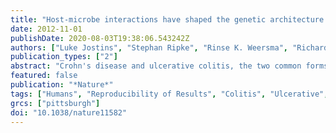 ```yaml
---
title: "Host-microbe interactions have shaped the genetic architecture of inflammatory bowel disease"
date: 2012-11-01
publishDate: 2020-08-03T19:38:06.543242Z
authors: ["Luke Jostins", "Stephan Ripke", "Rinse K. Weersma", "Richard H. Duerr", "Dermot P. McGovern", "Ken Y. Hui", "James C. Lee", "L. Philip Schumm", "Yashoda Sharma", "Carl A. Anderson", "Jonah Essers", "Mitja Mitrovic", "Kaida Ning", "Isabelle Cleynen", "Emilie Theatre", "Sarah L. Spain", "Soumya Raychaudhuri", "Philippe Goyette", "Zhi Wei", "Clara Abraham", "Jean-Paul Achkar", "Tariq Ahmad", "Leila Amininejad", "Ashwin N. Ananthakrishnan", "Vibeke Andersen", "Jane M. Andrews", "Leonard Baidoo", "Tobias Balschun", "Peter A. Bampton", "Alain Bitton", "Gabrielle Boucher", "Stephan Brand", "Carsten Büning", "Ariella Cohain", "Sven Cichon", "Mauro D'Amato", "Dirk De Jong", "Kathy L. Devaney", "Marla Dubinsky", "Cathryn Edwards", "David Ellinghaus", "Lynnette R. Ferguson", "Denis Franchimont", "Karin Fransen", "Richard Gearry", "Michel Georges", "Christian Gieger", "Jürgen Glas", "Talin Haritunians", "Ailsa Hart", "Chris Hawkey", "Matija Hedl", "Xinli Hu", "Tom H. Karlsen", "Limas Kupcinskas", "Subra Kugathasan", "Anna Latiano", "Debby Laukens", "Ian C. Lawrance", "Charlie W. Lees", "Edouard Louis", "Gillian Mahy", "John Mansfield", "Angharad R. Morgan", "Craig Mowat", "William Newman", "Orazio Palmieri", "Cyriel Y. Ponsioen", "Uros Potocnik", "Natalie J. Prescott", "Miguel Regueiro", "Jerome I. Rotter", "Richard K. Russell", "Jeremy D. Sanderson", "Miquel Sans", "Jack Satsangi", "Stefan Schreiber", "Lisa A. Simms", "Jurgita Sventoraityte", "Stephan R. Targan", "Kent D. Taylor", "Mark Tremelling", "Hein W. Verspaget", "Martine De Vos", "Cisca Wijmenga", "David C. Wilson", "Juliane Winkelmann", "Ramnik J. Xavier", "Sebastian Zeissig", "Bin Zhang", "Clarence K. Zhang", "Hongyu Zhao", "International IBD Genetics Consortium (IIBDGC)", "Mark S. Silverberg", "Vito Annese", "Hakon Hakonarson", "Steven R. Brant", "Graham Radford-Smith", "Christopher G. Mathew", "John D. Rioux", "Eric E. Schadt", "Mark J. Daly", "Andre Franke", "Miles Parkes", "Severine Vermeire", "Jeffrey C. Barrett", "Judy H. Cho"]
publication_types: ["2"]
abstract: "Crohn's disease and ulcerative colitis, the two common forms of inflammatory bowel disease (IBD), affect over 2.5 million people of European ancestry, with rising prevalence in other populations. Genome-wide association studies and subsequent meta-analyses of these two diseases as separate phenotypes have implicated previously unsuspected mechanisms, such as autophagy, in their pathogenesis and showed that some IBD loci are shared with other inflammatory diseases. Here we expand on the knowledge of relevant pathways by undertaking a meta-analysis of Crohn's disease and ulcerative colitis genome-wide association scans, followed by extensive validation of significant findings, with a combined total of more than 75,000 cases and controls. We identify 71 new associations, for a total of 163 IBD loci, that meet genome-wide significance thresholds. Most loci contribute to both phenotypes, and both directional (consistently favouring one allele over the course of human history) and balancing (favouring the retention of both alleles within populations) selection effects are evident. Many IBD loci are also implicated in other immune-mediated disorders, most notably with ankylosing spondylitis and psoriasis. We also observe considerable overlap between susceptibility loci for IBD and mycobacterial infection. Gene co-expression network analysis emphasizes this relationship, with pathways shared between host responses to mycobacteria and those predisposing to IBD."
featured: false
publication: "*Nature*"
tags: ["Humans", "Reproducibility of Results", "Colitis", "Ulcerative", "Crohn Disease", "Genetic Predisposition to Disease", "Genome-Wide Association Study", "Polymorphism", "Single Nucleotide", "Host-Pathogen Interactions", "Inflammatory Bowel Diseases", "Genome", "Human", "Haplotypes", "Mycobacterium", "Mycobacterium Infections", "Mycobacterium tuberculosis", "Phenotype", "*Genome-Wide Association Study", "Genetic Predisposition to Disease/*genetics", "*Host-Pathogen Interactions/genetics/immunology", "Colitis", "Ulcerative/genetics/immunology/microbiology/physiopathology", "Crohn Disease/genetics/immunology/microbiology/physiopathology", "Genome", "Human/genetics", "Haplotypes/genetics", "Inflammatory Bowel Diseases/*genetics/immunology/*microbiology/physiopathology", "Mycobacterium Infections/genetics/microbiology", "Mycobacterium tuberculosis/immunology/pathogenicity", "Mycobacterium/*immunology/pathogenicity", "Polymorphism", "Single Nucleotide/genetics"]
grcs: ["pittsburgh"]
doi: "10.1038/nature11582"
---
```


